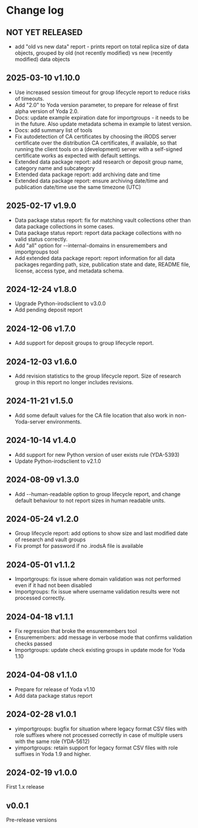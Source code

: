 # Change log

## NOT YET RELEASED

- add "old vs new data" report - prints report on total replica size of data objects,
  grouped by old (not recently modified) vs new (recently modified) data objects

## 2025-03-10 v1.10.0

- Use increased session timeout for group lifecycle report to reduce risks of timeouts.
- Add "2.0" to Yoda version parameter, to prepare for release of first alpha version of
  Yoda 2.0.
- Docs: update example expiration date for importgroups - it needs to be in the future.
  Also update metadata schema in example to latest version.
- Docs: add summary list of tools
- Fix autodetection of CA certificates by choosing the iRODS server certificate over
  the distribution CA certificates, if available, so that running the client tools on a
  (development) server with a self-signed certificate works as expected with default
  settings.
- Extended data package report: add research or deposit group name, category name
  and subcategory
- Extended data package report: add archiving date and time
- Extended data package report: ensure archiving date/time and publication date/time
  use the same timezone (UTC)

## 2025-02-17 v1.9.0

- Data package status report: fix for matching vault collections other than data
  package collections in some cases.
- Data package status report: report data package collections with no valid status
  correctly.
- Add "all" option for --internal-domains in ensuremembers and importgroups tool
- Add extended data package report: report information for all data packages regarding
  path, size, publication state and date, README file, license, access type,
  and metadata schema.

## 2024-12-24 v1.8.0

- Upgrade Python-irodsclient to v3.0.0
- Add pending deposit report

## 2024-12-06 v1.7.0

- Add support for deposit groups to group lifecycle report.

## 2024-12-03 v1.6.0

- Add revision statistics to the group lifecycle report. Size of research group in this report
  no longer includes revisions.

## 2024-11-21 v1.5.0

- Add some default values for the CA file location that also work in non-Yoda-server environments.

## 2024-10-14 v1.4.0

- Add support for new Python version of user exists rule (YDA-5393)
- Update Python-irodsclient to v2.1.0

## 2024-08-09 v1.3.0

- Add --human-readable option to group lifecycle report, and change default behaviour to not
  report sizes in human readable units.

## 2024-05-24 v1.2.0

- Group lifecycle report: add options to show size and last modified date of research
  and vault groups
- Fix prompt for password if no .irodsA file is available

## 2024-05-01 v1.1.2

- Importgroups: fix issue where domain validation was not performed even if it had not been disabled
- Importgroups: fix issue where username validation results were not processed correctly.

## 2024-04-18 v1.1.1

- Fix regression that broke the ensuremembers tool
- Ensuremembers: add message in verbose mode that confirms validation checks passed
- Importgroups: update check existing groups in update mode for Yoda 1.10

## 2024-04-08 v1.1.0

- Prepare for release of Yoda v1.10
- Add data package status report

## 2024-02-28 v1.0.1

- yimportgroups: bugfix for situation where legacy format CSV files with role suffixes where not processed
  correctly in case of multiple users with the same role (YDA-5612)
- yimportgroups: retain support for legacy format CSV files with role suffixes in Yoda 1.9 and higher.

## 2024-02-19 v1.0.0

First 1.x release

## v0.0.1

Pre-release versions
